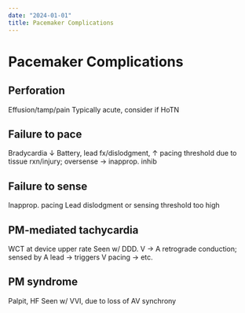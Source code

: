 ```yaml
---
date: "2024-01-01"
title: Pacemaker Complications
---
```


# Pacemaker Complications

## Perforation
Effusion/tamp/pain
Typically acute, consider if HoTN
## Failure to pace
Bradycardia
↓ Battery, lead fx/dislodgment, ↑ pacing threshold due to tissue rxn/injury; oversense → inapprop. inhib
## Failure to sense
Inapprop. pacing
Lead dislodgment or sensing threshold too high
## PM-mediated tachycardia
WCT at device upper rate
Seen w/ DDD. V → A retrograde conduction; sensed by A lead → triggers V pacing → etc.
## PM syndrome
Palpit, HF
Seen w/ VVI, due to loss of AV synchrony
